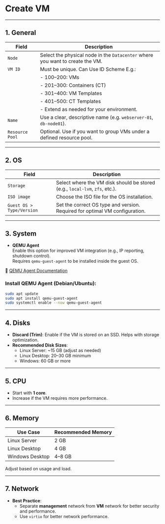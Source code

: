 # Create VM

---

## 1. General

| **Field**         | **Description**                                                                 |
|-------------------|---------------------------------------------------------------------------------|
| `Node`            | Select the physical node in the `Datacenter` where you want to create the VM.  |
| `VM ID`           | Must be unique. Can Use ID Scheme E.g.:                                            |
|                   | - 100–200: VMs                                                                  |
|                   | - 201–300: Containers (CT)                                                      |
|                   | - 301–400: VM Templates                                                         |
|                   | - 401–500: CT Templates                                                         |
|                   | - Extend as needed for your environment.                                        |
| `Name`            | Use a clear, descriptive name (e.g. `webserver-01`, `db-node01`).               |
| `Resource Pool`   | Optional. Use if you want to group VMs under a defined resource pool.           |

---

## 2. OS

| **Field**                | **Description**                                                                 |
|--------------------------|---------------------------------------------------------------------------------|
| `Storage`                | Select where the VM disk should be stored (e.g., `local-lvm`, `zfs`, etc.).     |
| `ISO image`              | Choose the ISO file for the OS installation.                                    |
| `Guest OS > Type/Version`| Set the correct OS type and version. Required for optimal VM configuration.     |

---

## 3. System

- **QEMU Agent**  
  Enable this option for improved VM integration (e.g., IP reporting, shutdown control).  
  Requires `qemu-guest-agent` to be installed inside the guest OS.

📌 [QEMU Agent Documentation](https://pve.proxmox.com/wiki/Qemu-guest-agent)

### Install QEMU Agent (Debian/Ubuntu):

```bash
sudo apt update
sudo apt install qemu-guest-agent
sudo systemctl enable --now qemu-guest-agent
```

---

## 4. Disks

- **Discard (Trim)**: Enable if the VM is stored on an SSD. Helps with storage optimization.  
- **Recommended Disk Sizes**:
  - Linux Server: ~15 GB (adjust as needed)
  - Linux Desktop: 20–30 GB minimum
  - Windows: 60 GB or more

---

## 5. CPU

- Start with **1 core**.
- Increase if the VM requires more performance.

---

## 6. Memory

| **Use Case**       | **Recommended Memory** |
|--------------------|------------------------|
| Linux Server       | 2 GB                   |
| Linux Desktop      | 4 GB                   |
| Windows Desktop    | 4–8 GB                 |

Adjust based on usage and load.

---

## 7. Network

- **Best Practice**:  
  - Separate **management** network from **VM** network for better security and performance.
  - Use `virtio` for better network performance.